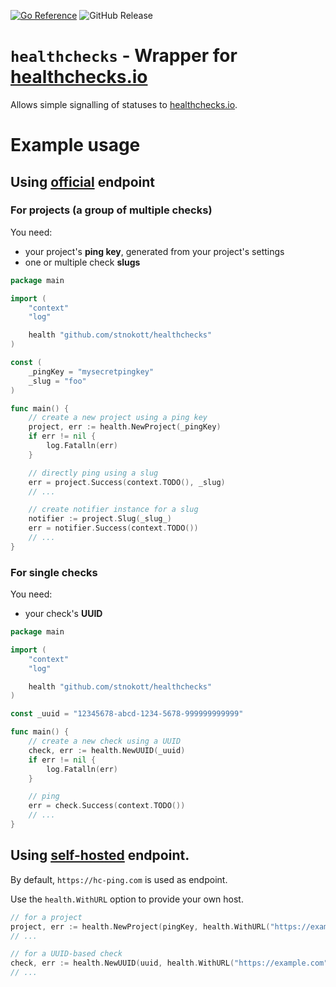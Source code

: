[![Go Reference](https://pkg.go.dev/badge/github.com/stnokott/healthchecks.svg)](https://pkg.go.dev/github.com/stnokott/healthchecks)
![GitHub Release](https://img.shields.io/github/v/release/stnokott/healthchecks)


# `healthchecks` - Wrapper for [healthchecks.io](https://healthchecks.io)

Allows simple signalling of statuses to [healthchecks.io](https://healthchecks.io).

# Example usage

## Using [official](https://healthchecks.io) endpoint

### For projects (a group of multiple checks)

You need:
- your project's **ping key**, generated from your project's settings
- one or multiple check **slugs**

```go
package main

import (
	"context"
	"log"

	health "github.com/stnokott/healthchecks"
)

const (
	_pingKey = "mysecretpingkey"
	_slug = "foo"
)

func main() {
	// create a new project using a ping key
	project, err := health.NewProject(_pingKey)
	if err != nil {
		log.Fatalln(err)
	}

	// directly ping using a slug
	err = project.Success(context.TODO(), _slug)
	// ...

	// create notifier instance for a slug
	notifier := project.Slug(_slug_)
	err = notifier.Success(context.TODO())
	// ...
}
```

### For single checks

You need:
- your check's **UUID**

```go
package main

import (
	"context"
	"log"

	health "github.com/stnokott/healthchecks"
)

const _uuid = "12345678-abcd-1234-5678-999999999999"

func main() {
	// create a new check using a UUID
	check, err := health.NewUUID(_uuid)
	if err != nil {
		log.Fatalln(err)
	}

	// ping
	err = check.Success(context.TODO())
	// ...
}
```

## Using [self-hosted](https://healthchecks.io/docs/self_hosted) endpoint.

By default, `https://hc-ping.com` is used as endpoint.

Use the `health.WithURL` option to provide your own host.

```go
// for a project
project, err := health.NewProject(pingKey, health.WithURL("https://example.com"))
// ...

// for a UUID-based check
check, err := health.NewUUID(uuid, health.WithURL("https://example.com"))
// ...
```
